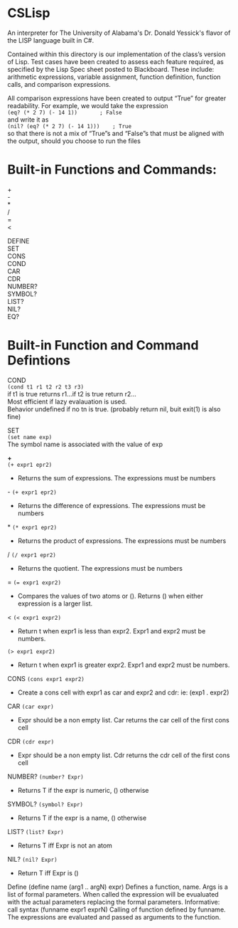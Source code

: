# CSLisp
An interpreter for The University of Alabama's Dr. Donald Yessick's flavor of the LISP language built in C#.

Contained within this directory is our implementation of the class’s version of Lisp. Test cases have been created to assess each feature required, as specified by the Lisp Spec sheet posted to Blackboard. These include: arithmetic expressions, variable assignment, function definition, function calls, and comparison expressions.

All comparison expressions have been created to output “True” for greater readability. For example, we would take the expression  
```(eq? (* 2 7) (- 14 1))		; False```  
and write it as  
```(nil? (eq? (* 2 7) (- 14 1)))	; True```  
so that there is not a mix of “True”s and “False”s that must be aligned with the output, should you choose to run the files    
#
# Built-in Functions and Commands:
\+  
\-  
\*  
\/  
\=  
<  
>  

DEFINE   
SET  
CONS  
COND  
CAR  
CDR  
NUMBER?  
SYMBOL?  
LIST?  
NIL?  
EQ?  
#
# Built-in Function and Command Defintions
COND  
```(cond t1 r1 t2 r2 t3 r3)```  
if t1 is true returns r1...if t2 is true return r2...  
Most efficient if lazy evalauation is used.  
Behavior undefined if no tn is true. (probably return nil, buit exit(1) is also fine)  
  
SET  
```(set name exp)```  
The symbol name is associated with the value of exp

**\+**  
```(+ expr1 epr2)```  
* Returns the sum of expressions. The expressions must be numbers

\-
```(+ expr1 epr2)```  
* Returns the difference of expressions. The expressions must be numbers

\*
```(* expr1 epr2)```  
* Returns the product of expressions. The expressions must be numbers

\/
```(/ expr1 epr2)```  
* Returns the quotient. The expressions must be numbers

\=
```(= expr1 expr2)```  
* Compares the values of two atoms or (). Returns () when either expression is a larger list.

<
```(< expr1 expr2)```  
* Return t when expr1 is less than expr2. Expr1 and expr2 must be numbers.

>
```(> expr1 expr2)```  
* Return t when expr1 is greater  expr2. Expr1 and expr2 must be numbers.

CONS
```(cons expr1 expr2)```  
* Create a cons cell with expr1 as car and expr2 and cdr: ie: (exp1 . expr2)

CAR
```(car expr)```  
* Expr should be a non empty list. Car returns the car cell of the first cons cell

CDR
```(cdr expr)```  
* Expr should be a non empty list. Cdr returns the cdr cell of the first cons cell

NUMBER?
```(number? Expr)```  
* Returns T if the expr is numeric, () otherwise

SYMBOL?
```(symbol? Expr)```  
* Returns T if the expr is a name, () otherwise

LIST?
```(list? Expr)```  
* Returns T iff Expr is not an atom

NIL?
```(nil? Expr)```  
* Return T iff Expr is ()

Define
(define name (arg1 .. argN) expr)
Defines a function, name. Args is a list of formal parameters. When called the expression will be evualuated with the actual parameters replacing the formal parameters.
Informative: call syntax
(funname expr1 exprN)
Calling of function defined by funname. The expressions are evaluated and passed as arguments to the function.

